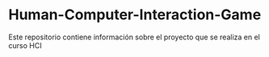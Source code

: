 # Human-Computer-Interaction-Game
Este repositorio contiene información sobre el proyecto que se realiza en el curso HCI
